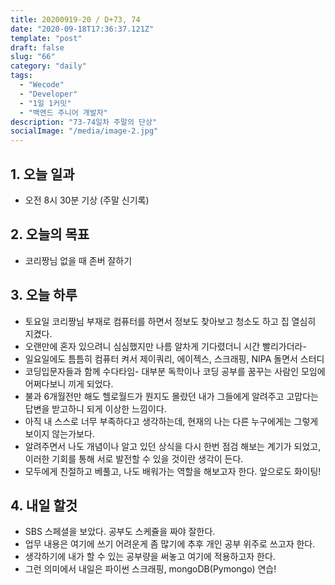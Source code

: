 ```yaml
---
title: 20200919-20 / D+73, 74
date: "2020-09-18T17:36:37.121Z"
template: "post"
draft: false
slug: "66"
category: "daily"
tags:
  - "Wecode"
  - "Developer"
  - "1일 1커밋"
  - "백엔드 주니어 개발자"
description: "73-74일차 주말의 단상"
socialImage: "/media/image-2.jpg"
---
```


## 1. 오늘 일과

- 오전 8시 30분 기상 (주말 신기록)

## 2. 오늘의 목표

- 코리짱님 없을 때 존버 잘하기

## 3. 오늘 하루

- 토요일 코리짱님 부재로 컴퓨터를 하면서 정보도 찾아보고 청소도 하고 집 열심히 지켰다.
- 오랜만에 혼자 있으려니 심심했지만 나름 알차게 기다렸더니 시간 빨리가더라-
- 일요일에도 틈틈히 컴퓨터 켜서 제이쿼리, 에이젝스, 스크래핑, NIPA 돌면서 스터디
- 코딩입문자들과 함께 수다타임- 대부분 독학이나 코딩 공부를 꿈꾸는 사람인 모임에 어쩌다보니 끼게 되었다.
- 불과 6개월전만 해도 헬로월드가 뭔지도 몰랐던 내가 그들에게 알려주고 고맙다는 답변을 받고하니 되게 이상한 느낌이다.
- 아직 내 스스로 너무 부족하다고 생각하는데, 현재의 나는 다른 누구에게는 그렇게 보이지 않는가보다.
- 알려주면서 나도 개념이나 알고 있던 상식을 다시 한번 점검 해보는 계기가 되었고, 이러한 기회를 통해 서로 발전할 수 있을 것이란 생각이 든다.
- 모두에게 친절하고 베풀고, 나도 배워가는 역할을 해보고자 한다. 앞으로도 화이팅!

## 4. 내일 할것

- SBS 스페셜을 보았다. 공부도 스케쥴을 짜야 잘한다.
- 업무 내용은 여기에 쓰기 어려운게 좀 많기에 추후 개인 공부 위주로 쓰고자 한다.
- 생각하기에 내가 할 수 있는 공부량을 써놓고 여기에 적용하고자 한다.
- 그런 의미에서 내일은 파이썬 스크래핑, mongoDB(Pymongo) 연습!
